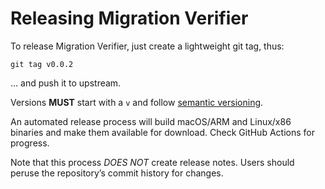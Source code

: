 # Releasing Migration Verifier

To release Migration Verifier, just create a lightweight git tag, thus:
```
git tag v0.0.2
```
… and push it to upstream.

Versions **MUST** start with a `v` and follow
[semantic versioning](https://semver.org/).

An automated release process will build macOS/ARM and Linux/x86 binaries
and make them available for download. Check GitHub Actions for progress.

Note that this process *DOES NOT* create release notes. Users should peruse
the repository’s commit history for changes.
